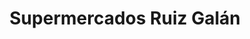 ---
title: "Supermercados Ruiz Galán"
url: /la-linea-de-la-concepcion/supermercados-ruiz-galan/
shop: supermercado
---